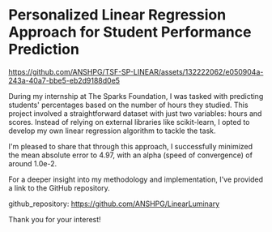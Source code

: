 # Personalized Linear Regression Approach for Student Performance Prediction


https://github.com/ANSHPG/TSF-SP-LINEAR/assets/132222062/e050904a-243a-40a7-bbe5-eb2d9188d0e5

During my internship at The Sparks Foundation, I was tasked with predicting students' percentages based on the number of hours they studied. This project involved a straightforward dataset with just two variables: hours and scores. Instead of relying on external libraries like scikit-learn, I opted to develop my own linear regression algorithm to tackle the task.

I'm pleased to share that through this approach, I successfully minimized the mean absolute error to 4.97, with an alpha (speed of convergence) of around 1.0e-2.

For a deeper insight into my methodology and implementation, I've provided a link to the GitHub repository.

github_repository:  https://github.com/ANSHPG/LinearLuminary

Thank you for your interest!
